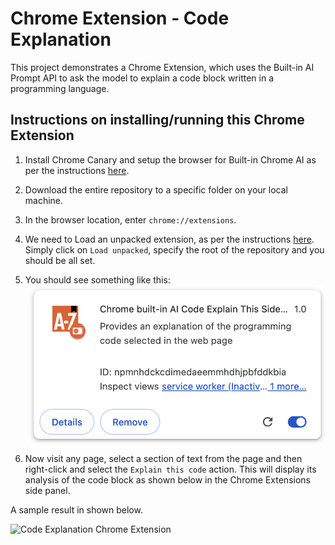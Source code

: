 # Chrome Extension - Code Explanation

This project demonstrates a Chrome Extension, which uses the Built-in AI Prompt API to ask the model to explain a code block written in a programming language.

## Instructions on installing/running this Chrome Extension

1. Install Chrome Canary and setup the browser for Built-in Chrome AI as per the instructions [here](https://medium.com/google-cloud/get-started-with-chrome-built-in-ai-access-gemini-nano-model-locally-11bacf235514).
2. Download the entire repository to a specific folder on your local machine. 
3. In the browser location, enter `chrome://extensions`. 
4. We need to Load an unpacked extension, as per the instructions [here](https://developer.chrome.com/docs/extensions/get-started/tutorial/hello-world#load-unpacked). Simply click on `Load unpacked`, specify the root of the repository and you should be all set.
5. You should see something like this: 
   <img title="Code Explanation Chrome Extension" alt="Code Explanation Chrome Extension" src="Chrome-Extension-Code-Explanation.png">

6. Now visit any page, select a section of text from the page and then right-click and select the `Explain this code` action. This will display its analysis of the code block as shown below in the Chrome Extensions side panel. 

A sample result in shown below. 

   <img title="Code Explanation Chrome Extension" alt="Code Explanation Chrome Extension" src="Chrome-Extension-Code-Explanation-in-action.png">
